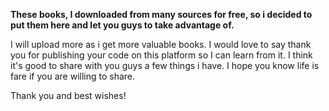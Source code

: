 **These books, I downloaded from many sources for free, so i decided to put them here and let you guys to take advantage of.**

I will upload more as i get more valuable books.
I would love to say thank you for publishing your code on this platform so I can learn from it. 
I think it's good to share with you guys a few things i have.
I hope you know life is fare if you are willing to share.

Thank you and best wishes!
